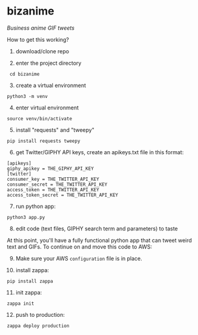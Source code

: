 # bizanime
*Business anime GIF tweets*

How to get this working?

1) download/clone repo

2) enter the project directory

` cd bizanime`

3) create a virtual environment 

`python3 -m venv`

4) enter virtual environment

`source venv/bin/activate`

5) install "requests" and "tweepy"

`pip install requests tweepy`

6) get Twitter/GIPHY API keys, create an apikeys.txt file in this format:

```
[apikeys]
giphy_apikey = THE_GIPHY_API_KEY
[twitter]
consumer_key = THE_TWITTER_API_KEY
consumer_secret = THE_TWITTER_API_KEY
access_token = THE_TWITTER_API_KEY
access_token_secret = THE_TWITTER_API_KEY
```

7) run python app:

`python3 app.py`

8) edit code (text files, GIPHY search term and parameters) to taste

At this point, you'll have a fully functional python app that can tweet weird text and GIFs. To continue on and move this code to AWS:

9) Make sure your AWS `configuration` file is in place.

10) install zappa:

`pip install zappa`

11) init zappa:

`zappa init`

12) push to production:

`zappa deploy production`
